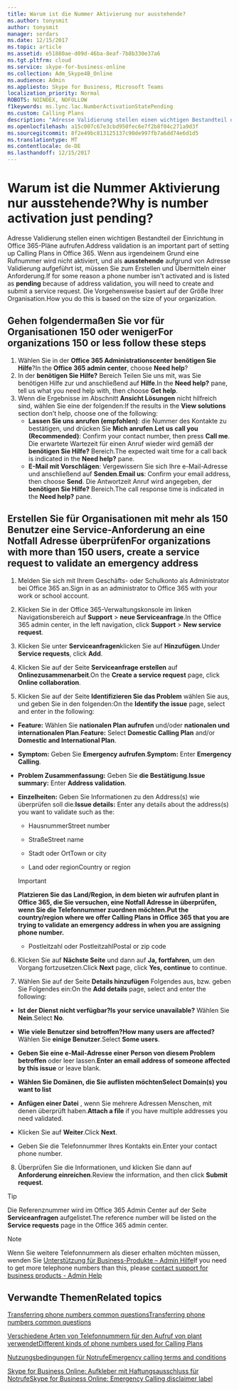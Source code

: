 ```yaml
---
title: Warum ist die Nummer Aktivierung nur ausstehende?
ms.author: tonysmit
author: tonysmit
manager: serdars
ms.date: 12/15/2017
ms.topic: article
ms.assetid: e51880ae-d09d-46ba-8eaf-7b8b330e37a6
ms.tgt.pltfrm: cloud
ms.service: skype-for-business-online
ms.collection: Adm_Skype4B_Online
ms.audience: Admin
ms.appliesto: Skype for Business, Microsoft Teams
localization_priority: Normal
ROBOTS: NOINDEX, NOFOLLOW
f1keywords: ms.lync.lac.NumberActivationStatePending
ms.custom: Calling Plans
description: "Adresse Validierung stellen einen wichtigen Bestandteil der Einrichtung in Office 365-Pläne aufrufen. Es enthält einem Benutzer in Ihrer Organisation eine Notfall aufrufende Adresse, die von den Diensten für Notfallmaßnahmen verwendet werden kann."
ms.openlocfilehash: a15c007c67e3cbd950fec6e7f2b8f04c271a9d3f
ms.sourcegitcommit: 8f2e49bc813125137c90de997fb7a6dd74e6d1d5
ms.translationtype: MT
ms.contentlocale: de-DE
ms.lasthandoff: 12/15/2017
---
```

# <a name="why-is-number-activation-just-pending"></a><span data-ttu-id="7c18b-104">Warum ist die Nummer Aktivierung nur ausstehende?</span><span class="sxs-lookup"><span data-stu-id="7c18b-104">Why is number activation just pending?</span></span>

<span data-ttu-id="7c18b-105">Adresse Validierung stellen einen wichtigen Bestandteil der Einrichtung in Office 365-Pläne aufrufen.</span><span class="sxs-lookup"><span data-stu-id="7c18b-105">Address validation is an important part of setting up Calling Plans in Office 365.</span></span> <span data-ttu-id="7c18b-106">Wenn aus irgendeinem Grund eine Rufnummer wird nicht aktiviert, und als **ausstehende** aufgrund von Adresse Validierung aufgeführt ist, müssen Sie zum Erstellen und Übermitteln einer Anforderung.</span><span class="sxs-lookup"><span data-stu-id="7c18b-106">If for some reason a phone number isn't activated and is listed as **pending** because of address validation, you will need to create and submit a service request.</span></span> <span data-ttu-id="7c18b-107">Die Vorgehensweise basiert auf der Größe Ihrer Organisation.</span><span class="sxs-lookup"><span data-stu-id="7c18b-107">How you do this is based on the size of your organization.</span></span>
  
## <a name="for-organizations-150-or-less-follow-these-steps"></a><span data-ttu-id="7c18b-108">Gehen folgendermaßen Sie vor für Organisationen 150 oder weniger</span><span class="sxs-lookup"><span data-stu-id="7c18b-108">For organizations 150 or less follow these steps</span></span>
1. <span data-ttu-id="7c18b-109">Wählen Sie in der **Office 365 Administrationscenter** **benötigen Sie Hilfe**?</span><span class="sxs-lookup"><span data-stu-id="7c18b-109">In the **Office 365 admin center**, choose **Need help**?</span></span>
2. <span data-ttu-id="7c18b-110">In der **benötigen Sie Hilfe?** Bereich Teilen Sie uns mit, was Sie benötigen Hilfe zur und anschließend auf **Hilfe**.</span><span class="sxs-lookup"><span data-stu-id="7c18b-110">In the **Need help?** pane, tell us what you need help with, then choose **Get help**.</span></span>
3. <span data-ttu-id="7c18b-111">Wenn die Ergebnisse im Abschnitt **Ansicht Lösungen** nicht hilfreich sind, wählen Sie eine der folgenden:</span><span class="sxs-lookup"><span data-stu-id="7c18b-111">If the results in the **View solutions** section don't help, choose one of the following:</span></span>
    - <span data-ttu-id="7c18b-112">**Lassen Sie uns anrufen (empfohlen)**: die Nummer des Kontakte zu bestätigen, und drücken Sie **Mich anrufen**.</span><span class="sxs-lookup"><span data-stu-id="7c18b-112">**Let us call you (Recommended)**: Confirm your contact number, then press **Call me**.</span></span> <span data-ttu-id="7c18b-113">Die erwartete Wartezeit für einen Anruf wieder wird gemäß der **benötigen Sie Hilfe?** Bereich.</span><span class="sxs-lookup"><span data-stu-id="7c18b-113">The expected wait time for a call back is indicated in the **Need help?** pane.</span></span>
    - <span data-ttu-id="7c18b-114">**E-Mail mit Vorschlägen**: Vergewissern Sie sich Ihre e-Mail-Adresse und anschließend auf **Senden**.</span><span class="sxs-lookup"><span data-stu-id="7c18b-114">**Email us**: Confirm your email address, then choose **Send**.</span></span> <span data-ttu-id="7c18b-115">Die Antwortzeit Anruf wird angegeben, der **benötigen Sie Hilfe?** Bereich.</span><span class="sxs-lookup"><span data-stu-id="7c18b-115">The call response time is indicated in the **Need help?** pane.</span></span>

## <a name="for-organizations-with-more-than-150-users-create-a-service-request-to-validate-an-emergency-address"></a><span data-ttu-id="7c18b-116">Erstellen Sie für Organisationen mit mehr als 150 Benutzer eine Service-Anforderung an eine Notfall Adresse überprüfen</span><span class="sxs-lookup"><span data-stu-id="7c18b-116">For organizations with more than 150 users, create a service request to validate an emergency address</span></span>

1. <span data-ttu-id="7c18b-117">Melden Sie sich mit Ihrem Geschäfts- oder Schulkonto als Administrator bei Office 365 an.</span><span class="sxs-lookup"><span data-stu-id="7c18b-117">Sign in as an administrator to Office 365 with your work or school account.</span></span>
    
2. <span data-ttu-id="7c18b-118">Klicken Sie in der Office 365-Verwaltungskonsole im linken Navigationsbereich auf **Support** > **neue Serviceanfrage**.</span><span class="sxs-lookup"><span data-stu-id="7c18b-118">In the Office 365 admin center, in the left navigation, click **Support** > **New service request**.</span></span>
    
3. <span data-ttu-id="7c18b-119">Klicken Sie unter **Serviceanfragen**klicken Sie auf **Hinzufügen**.</span><span class="sxs-lookup"><span data-stu-id="7c18b-119">Under **Service requests**, click **Add**.</span></span>
    
4. <span data-ttu-id="7c18b-120">Klicken Sie auf der Seite **Serviceanfrage erstellen** auf **Onlinezusammenarbeit**.</span><span class="sxs-lookup"><span data-stu-id="7c18b-120">On the **Create a service request** page, click **Online collaboration**.</span></span>
    
5. <span data-ttu-id="7c18b-121">Klicken Sie auf der Seite **Identifizieren Sie das Problem** wählen Sie aus, und geben Sie in den folgenden:</span><span class="sxs-lookup"><span data-stu-id="7c18b-121">On the **Identify the issue** page, select and enter in the following:</span></span>
    
  - <span data-ttu-id="7c18b-122">**Feature:** Wählen Sie **nationalen Plan aufrufen** und/oder **nationalen und internationalen Plan**.</span><span class="sxs-lookup"><span data-stu-id="7c18b-122">**Feature:** Select **Domestic Calling Plan** and/or **Domestic and International Plan**.</span></span>
    
  - <span data-ttu-id="7c18b-123">**Symptom:** Geben Sie **Emergency aufrufen**.</span><span class="sxs-lookup"><span data-stu-id="7c18b-123">**Symptom:** Enter **Emergency Calling**.</span></span>
    
  - <span data-ttu-id="7c18b-124">**Problem Zusammenfassung:** Geben Sie **die Bestätigung**.</span><span class="sxs-lookup"><span data-stu-id="7c18b-124">**Issue summary:** Enter **Address validation**.</span></span>
    
  - <span data-ttu-id="7c18b-125">**Einzelheiten:** Geben Sie Informationen zu den Address(s) wie überprüfen soll die:</span><span class="sxs-lookup"><span data-stu-id="7c18b-125">**Issue details:** Enter any details about the address(s) you want to validate such as the:</span></span>
    
      - <span data-ttu-id="7c18b-126">Hausnummer</span><span class="sxs-lookup"><span data-stu-id="7c18b-126">Street number</span></span>
    
      - <span data-ttu-id="7c18b-127">Straße</span><span class="sxs-lookup"><span data-stu-id="7c18b-127">Street name</span></span>
    
      - <span data-ttu-id="7c18b-128">Stadt oder Ort</span><span class="sxs-lookup"><span data-stu-id="7c18b-128">Town or city</span></span>
    
      - <span data-ttu-id="7c18b-129">Land oder region</span><span class="sxs-lookup"><span data-stu-id="7c18b-129">Country or region</span></span>
    
    > [!IMPORTANT]
    > <span data-ttu-id="7c18b-130">**Platzieren Sie das Land/Region, in dem bieten wir aufrufen plant in Office 365, die Sie versuchen, eine Notfall Adresse in überprüfen, wenn Sie die Telefonnummer zuordnen möchten.**</span><span class="sxs-lookup"><span data-stu-id="7c18b-130">**Put the country/region where we offer Calling Plans in Office 365 that you are trying to validate an emergency address in when you are assigning phone number.**</span></span>
  
      - <span data-ttu-id="7c18b-131">Postleitzahl oder Postleitzahl</span><span class="sxs-lookup"><span data-stu-id="7c18b-131">Postal or zip code</span></span>
    
6. <span data-ttu-id="7c18b-132">Klicken Sie auf **Nächste Seite** und dann auf **Ja, fortfahren**, um den Vorgang fortzusetzen.</span><span class="sxs-lookup"><span data-stu-id="7c18b-132">Click **Next** page, click **Yes, continue** to continue.</span></span>
    
7. <span data-ttu-id="7c18b-133">Wählen Sie auf der Seite **Details hinzufügen** Folgendes aus, bzw. geben Sie Folgendes ein:</span><span class="sxs-lookup"><span data-stu-id="7c18b-133">On the **Add details** page, select and enter the following:</span></span>
    
  - <span data-ttu-id="7c18b-134">**Ist der Dienst nicht verfügbar?**</span><span class="sxs-lookup"><span data-stu-id="7c18b-134">**Is your service unavailable?**</span></span> <span data-ttu-id="7c18b-135">Wählen Sie **Nein**.</span><span class="sxs-lookup"><span data-stu-id="7c18b-135">Select **No**.</span></span>
    
  - <span data-ttu-id="7c18b-136">**Wie viele Benutzer sind betroffen?**</span><span class="sxs-lookup"><span data-stu-id="7c18b-136">**How many users are affected?**</span></span> <span data-ttu-id="7c18b-137">Wählen Sie **einige Benutzer**.</span><span class="sxs-lookup"><span data-stu-id="7c18b-137">Select **Some users**.</span></span>
    
  - <span data-ttu-id="7c18b-138">**Geben Sie eine e-Mail-Adresse einer Person von diesem Problem betroffen** oder leer lassen.</span><span class="sxs-lookup"><span data-stu-id="7c18b-138">**Enter an email address of someone affected by this issue** or leave blank.</span></span>
    
  - <span data-ttu-id="7c18b-139">**Wählen Sie Domänen, die Sie auflisten möchten**</span><span class="sxs-lookup"><span data-stu-id="7c18b-139">**Select Domain(s) you want to list**</span></span>
    
  - <span data-ttu-id="7c18b-140">**Anfügen einer Datei** , wenn Sie mehrere Adressen Menschen, mit denen überprüft haben.</span><span class="sxs-lookup"><span data-stu-id="7c18b-140">**Attach a file** if you have multiple addresses you need validated.</span></span>
    
  - <span data-ttu-id="7c18b-141">Klicken Sie auf **Weiter**.</span><span class="sxs-lookup"><span data-stu-id="7c18b-141">Click **Next**.</span></span>
    
  - <span data-ttu-id="7c18b-142">Geben Sie die Telefonnummer Ihres Kontakts ein.</span><span class="sxs-lookup"><span data-stu-id="7c18b-142">Enter your contact phone number.</span></span>
    
8. <span data-ttu-id="7c18b-143">Überprüfen Sie die Informationen, und klicken Sie dann auf **Anforderung einreichen**.</span><span class="sxs-lookup"><span data-stu-id="7c18b-143">Review the information, and then click **Submit request**.</span></span>
    
> [!TIP]
> <span data-ttu-id="7c18b-144">Die Referenznummer wird im Office 365 Admin Center auf der Seite **Serviceanfragen** aufgelistet.</span><span class="sxs-lookup"><span data-stu-id="7c18b-144">The reference number will be listed on the **Service requests** page in the Office 365 admin center.</span></span>


> [!NOTE]
> <span data-ttu-id="7c18b-145">Wenn Sie weitere Telefonnummern als dieser erhalten möchten müssen, wenden Sie [Unterstützung für Business-Produkte – Admin Hilfe](https://support.office.com/article/32a17ca7-6fa0-4870-8a8d-e25ba4ccfd4b)</span><span class="sxs-lookup"><span data-stu-id="7c18b-145">If you need to get more telephone numbers than this, please [contact support for business products - Admin Help](https://support.office.com/article/32a17ca7-6fa0-4870-8a8d-e25ba4ccfd4b)</span></span>

  
## <a name="related-topics"></a><span data-ttu-id="7c18b-146">Verwandte Themen</span><span class="sxs-lookup"><span data-stu-id="7c18b-146">Related topics</span></span>
[<span data-ttu-id="7c18b-147">Transferring phone numbers common questions</span><span class="sxs-lookup"><span data-stu-id="7c18b-147">Transferring phone numbers common questions</span></span>](transferring-phone-numbers-common-questions.md)

[<span data-ttu-id="7c18b-148">Verschiedene Arten von Telefonnummern für den Aufruf von plant verwendet</span><span class="sxs-lookup"><span data-stu-id="7c18b-148">Different kinds of phone numbers used for Calling Plans</span></span>](different-kinds-of-phone-numbers-used-for-calling-plans.md)

[<span data-ttu-id="7c18b-149">Nutzungsbedingungen für Notrufe</span><span class="sxs-lookup"><span data-stu-id="7c18b-149">Emergency calling terms and conditions</span></span>](emergency-calling-terms-and-conditions.md)

[<span data-ttu-id="7c18b-150">Skype for Business Online: Aufkleber mit Haftungsausschluss für Notrufe</span><span class="sxs-lookup"><span data-stu-id="7c18b-150">Skype for Business Online: Emergency Calling disclaimer label</span></span>](https://go.microsoft.com/fwlink/?LinkID=692099)
